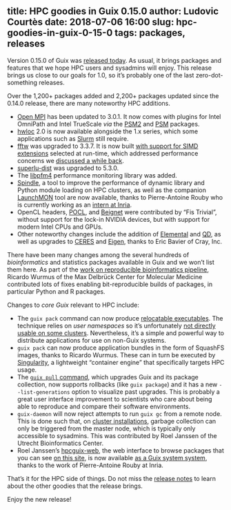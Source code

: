 title: HPC goodies in Guix 0.15.0
author: Ludovic Courtès
date: 2018-07-06 16:00
slug: hpc-goodies-in-guix-0-15-0
tags: packages, releases
---

Version 0.15.0 of Guix was [released
today](https://guix.gnu.org/blog/2018/gnu-guix-and-guixsd-0.15.0-released/).
As usual, it brings packages and features that we hope HPC users and
sysadmins will enjoy.  This release brings us close to our goals for
1.0, so it’s probably one of the last zero-dot-something releases.

Over the 1,200+ packages added and 2,200+ packages updated since the
0.14.0 release, there are many noteworthy HPC additions.

  - [Open MPI](https://hpc.guix.info/package/openmpi) has
    been updated to 3.0.1.  It now comes with plugins for Intel
    OmniPath and Intel TrueScale _via_ the
    [PSM2](https://hpc.guix.info/package/psm2) and
    [PSM](https://hpc.guix.info/package/psm) packages.
  - [hwloc](https://hpc.guix.info/package/hwloc) 2.0 is now
    available alongside the 1.x series, which some applications such as
    [Slurm](https://hpc.guix.info/package/slurm) still
    require.
  - [fftw](https://hpc.guix.info/package/fftw) was upgraded
    to 3.3.7.  It is now built [with support for SIMD
    extensions](https://git.savannah.gnu.org/cgit/guix.git/commit/?id=65bb22796f854cbc3eae053a80b1d64365dad376)
    selected at run-time, which addressed performance concerns we
    [discussed a while
    back](https://hpc.guix.info/blog/2018/01/pre-built-binaries-vs-performance/).
  - [superlu-dist](https://hpc.guix.info/package/superlu-dist)
    was upgraded to 5.3.0.
  - The [libpfm4](https://hpc.guix.info/package/libpfm4)
    performance monitoring library was added.
  - [Spindle](https://hpc.guix.info/package/spindle), a
    tool to improve the performance of dynamic library and Python module
    loading on HPC clusters, as well as the companion
    [LaunchMON](https://hpc.guix.info/package/launchmon)
    tool are now available, thanks to Pierre-Antoine Rouby who is
    currently working as an [intern at
    Inria](https://guix.gnu.org/blog/2018/guix-welcomes-outreachy-gsoc-and-guix-hpc-interns/).
  - OpenCL headers,
    [POCL](https://hpc.guix.info/package/pocl), and
    [Beignet](https://hpc.guix.info/package/beignet) were
    contributed by “Fis Trivial”, without support for the lock-in NVIDIA
    devices, but with support for modern Intel CPUs and GPUs.
  - Other noteworthy changes include the addition of
    [Elemental](https://hpc.guix.info/package/elemental)
    and [QD](https://hpc.guix.info/package/qd), as well as
    upgrades to
    [CERES](https://hpc.guix.info/package/ceres-solver) and
    [Eigen](https://hpc.guix.info/package/eigen), thanks to
    Eric Bavier of Cray, Inc.

There have been many changes among the several hundreds of
*bioinformatics* and statistics packages available in Guix and we won’t
list them here.  As part of the [work on reproducible bioinformatics
pipeline](https://hpc.guix.info/blog/2018/05/paper-on-reproducible-bioinformatics-pipelines-with-guix/),
Ricardo Wurmus of the Max Delbrück Center for Molecular Medicine
contributed lots of fixes enabling bit-reproducible builds of packages,
in particular Python and R packages.

Changes to *core Guix* relevant to HPC include:

  - The `guix pack` command can now produce [relocatable
    executables](https://guix.gnu.org/blog/2018/tarballs-the-ultimate-container-image-format/).
    The technique relies on _user namespaces_ so it’s unfortunately [not
    directly usable on some
    clusters](https://hpc.guix.info/blog/2017/09/reproducibility-and-root-privileges/).
    Nevertheless, it’s a simple and powerful way to distribute
    applications for use on non-Guix systems.
  - `guix pack` can now produce application bundles in the form of
    SquashFS images, thanks to Ricardo Wurmus.  These can in turn be
    executed by [Singularity](http://singularity.lbl.gov), a lightweight
    “container engine” that specifically targets HPC usage.
  - The [`guix pull`
    command](https://guix.gnu.org/manual/en/html_node/Invoking-guix-pull.html),
    which upgrades Guix and its package collection, now supports
    rollbacks (like `guix package`) and it has a new
    `--list-generations` option to visualize past upgrades.  This is
    probably a great user interface improvement to scientists who care
    about being able to reproduce and compare their software
    environments.
  - `guix-daemon` will now reject attempts to run `guix gc` from a
    remote node.  This is done such that, on [cluster
    installations](https://hpc.guix.info/blog/2017/11/installing-guix-on-a-cluster/),
    garbage collection can only be triggered from the master node, which
    is typically only accessible to sysadmins.  This was contributed by
    Roel Janssen of the Utrecht Bioinformatics Center.
  - Roel Janssen’s
    [hpcguix-web](https://hpc.guix.info/package/hpcguix-web),
    the web interface to browse packages that you can see [on this
    site](https://hpc.guix.info/browse), is now available
    [as a Guix system
    system](https://guix.gnu.org/manual/en/html_node/Web-Services.html#index-hpcguix_002dweb_002dservice_002dtype),
    thanks to the work of Pierre-Antoine Rouby at Inria.

That’s it for the HPC side of things.  Do not miss the [release
notes](https://guix.gnu.org/blog/2018/gnu-guix-and-guixsd-0.15.0-released/)
to learn about the other goodies that the release brings.

Enjoy the new release!
